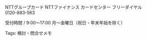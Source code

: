 NTTグループカード NTTファイナンス カードセンター フリーダイヤル  
0120-883-563  

受付時間 / 9:00～17:00 月～金曜日（祝日・年末年始を除く）

Tags: 検討・問合せメモ